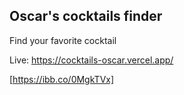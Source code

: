 ## Oscar's cocktails finder

Find your favorite cocktail

Live: https://cocktails-oscar.vercel.app/

[https://ibb.co/0MgkTVx]